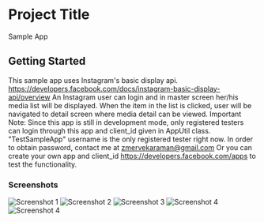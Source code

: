 # Project Title

Sample App

## Getting Started

This sample app uses Instagram's basic display api. https://developers.facebook.com/docs/instagram-basic-display-api/overview
An Instagram user can login and in master screen her/his media list will be displayed.
When the item in the list is clicked, user will be navigated to detail screen where media detail can be viewed.
Important Note: Since this app is still in development mode, only registered testers can login through this app and client_id given in AppUtil class.
"TestSampleApp" username is the only registered tester right now. In order to obtain password, contact me at zmervekaraman@gmail.com
Or you can create your own app and client_id https://developers.facebook.com/apps to test the functionality.

### Screenshots

![Screenshot 1](screenshots/screen_1.png)
![Screenshot 2](screenshots/screen_2.png)
![Screenshot 3](screenshots/screen_3.png)
![Screenshot 4](screenshots/screen_4.png)
![Screenshot 4](screenshots/screen_5.png)



